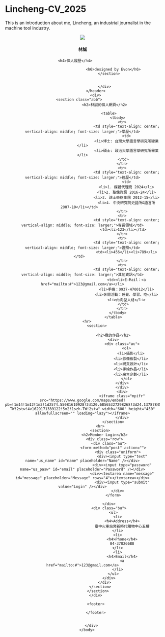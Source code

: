 # Lincheng-CV_2025
This is an introduction about me, Lincheng, an industrial journalist in the machine tool industry. 
<!doctype html>
<html>
    <head>
		<title>林誠CV</title>
		<link rel="stylesheet" href="test0806.css">
		</head>
		<body>
			<div id="flset">
				<header class="xyz">
						<div>
						<section class="aba">
							<img src="images/ox-1.jpg">
							<h4>林誠</h4>
							
							<h4>個人履歷</h4>								
							
								<h6>designed by Evon</h6>
							</section>
							
							
						</div>
				</header>
				<div>
						<section class="abb">						
						<h2>林誠的個人網頁</h2>
						
							<table>
									<tbody>
										<tr>
											<td style="text-align: center; vertical-align: middle; font-size: larger;">學歷</td>
											<td>
	   										<li>博士: 台灣大學語言學研究所肄業</li>
	   										<li>碩士: 政治大學語言學研究所畢業</li>
											</td>	
										</tr>
										<tr>
											<td style="text-align: center; vertical-align: middle; font-size: larger;">經歷</td>
											<td>
	   										<li>1. 媒體代理商 2024</li>
											<li>2. 聖僑資訊 2016-24</li>
											<li>3. 瑞士榮格集團 2012-15</li>
	   										<li>4. 中央研究院史語所&語言所 2007-10</li></td>	
										</tr>
										<tr>
											<td style="text-align: center; vertical-align: middle; font-size: larger;">專長領域</td>
											<td><li>123</li></td>	
										</tr>
										<tr>
											<td style="text-align: center; vertical-align: middle; font-size: larger;">證照</td>
											<td><li>456</li><li>789</li></td>	
										</tr>
										<tr>
											<td style="text-align: center; vertical-align: middle; font-size: larger;">其他資訊</td>
											<td><li>E-Mail：<a href="mailto:#">123@gmail.com</a></li>
											<li>手機：0937-470012</li>
											<li>休閒活動：睡覺、學習、吃</li>
											<li>內向型人格</li>
											</td>	
										</tr>
									</tbody>
								</table>
					<hr>			
								<section>				
									
								<h2>我的作品</h2>
								<div>
										<div class="au">
											<ol>
												<li>攝影</li>
												<li>影像後製</li>
												<li>網頁設計</li>
												<li>手繪作品</li>
												<li>廣告企劃</li>
											</ol>
										</div>
										</div>
										<div>
										<iframe class="mpifr" src="https://www.google.com/maps/embed?pb=!1m14!1m12!1m3!1d2574.55081610928!2d120.68565327298268!3d24.137878459027426!2m3!1f0!2f0!3f0!3m2!1i1024!2i768!4f13.1!5e0!3m2!1szh-TW!2stw!4v1629171339122!5m2!1szh-TW!2stw" width="600" height="450" allowfullscreen="" loading="lazy"></iframe>
										</div>
								</section>
					<hr>
					<section>
						<h2>Member Login</h2>
						<div class="row">
							<div class="au">
								<form method="post" action="">
									<div class="uniform">
										<div><input type="text" name="us_name" id="name" placeholder="Name" /></div>
										<div><input type="password" name="us_pasw" id="email" placeholder="Password" /></div>
										<div><textarea name="message" id="message" placeholder="Message" rows="4"></textarea></div>
										<div><input type="submit" value="Login" /></div>
									</div>
								</form>
								
							</div>
							<div class="bu">
								<ul>
									<li>
										<h4>Address</h4>
										臺中火車站旁新時代購物中心五樓
									</li>
									<li>
										<h4>Phone</h4>
										04-37026688
									</li>
									<li>
										<h4>Email</h4>
										<a href="mailto:#">123@gmail.com</a>
									</li>
								</ul>
							</div>
						</div>
					</section>
					</section>	
				</div>
				
				<footer>
				
				</footer>
		
		
			</div>
		</body>



</html>
